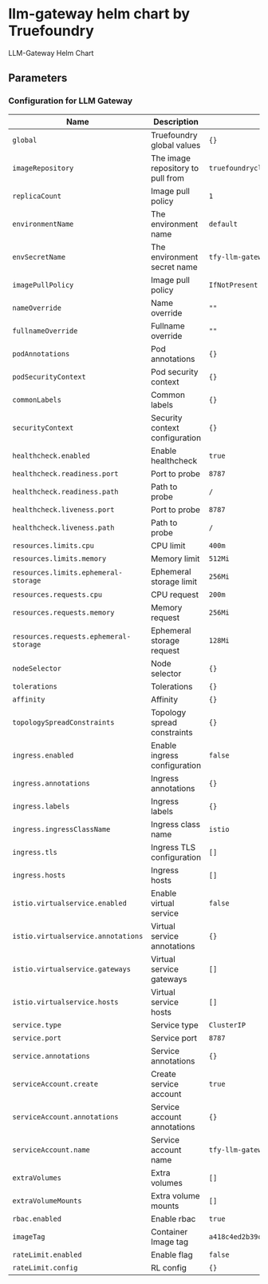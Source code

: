 # llm-gateway helm chart by Truefoundry
LLM-Gateway Helm Chart 

## Parameters

### Configuration for LLM Gateway

| Name                                   | Description                       | Value                                      |
| -------------------------------------- | --------------------------------- | ------------------------------------------ |
| `global`                               | Truefoundry global values         | `{}`                                       |
| `imageRepository`                      | The image repository to pull from | `truefoundrycloud/tfy-llm-gateway`         |
| `replicaCount`                         | Image pull policy                 | `1`                                        |
| `environmentName`                      | The environment name              | `default`                                  |
| `envSecretName`                        | The environment secret name       | `tfy-llm-gateway-env-secret`               |
| `imagePullPolicy`                      | Image pull policy                 | `IfNotPresent`                             |
| `nameOverride`                         | Name override                     | `""`                                       |
| `fullnameOverride`                     | Fullname override                 | `""`                                       |
| `podAnnotations`                       | Pod annotations                   | `{}`                                       |
| `podSecurityContext`                   | Pod security context              | `{}`                                       |
| `commonLabels`                         | Common labels                     | `{}`                                       |
| `securityContext`                      | Security context configuration    | `{}`                                       |
| `healthcheck.enabled`                  | Enable healthcheck                | `true`                                     |
| `healthcheck.readiness.port`           | Port to probe                     | `8787`                                     |
| `healthcheck.readiness.path`           | Path to probe                     | `/`                                        |
| `healthcheck.liveness.port`            | Port to probe                     | `8787`                                     |
| `healthcheck.liveness.path`            | Path to probe                     | `/`                                        |
| `resources.limits.cpu`                 | CPU limit                         | `400m`                                     |
| `resources.limits.memory`              | Memory limit                      | `512Mi`                                    |
| `resources.limits.ephemeral-storage`   | Ephemeral storage limit           | `256Mi`                                    |
| `resources.requests.cpu`               | CPU request                       | `200m`                                     |
| `resources.requests.memory`            | Memory request                    | `256Mi`                                    |
| `resources.requests.ephemeral-storage` | Ephemeral storage request         | `128Mi`                                    |
| `nodeSelector`                         | Node selector                     | `{}`                                       |
| `tolerations`                          | Tolerations                       | `{}`                                       |
| `affinity`                             | Affinity                          | `{}`                                       |
| `topologySpreadConstraints`            | Topology spread constraints       | `{}`                                       |
| `ingress.enabled`                      | Enable ingress configuration      | `false`                                    |
| `ingress.annotations`                  | Ingress annotations               | `{}`                                       |
| `ingress.labels`                       | Ingress labels                    | `{}`                                       |
| `ingress.ingressClassName`             | Ingress class name                | `istio`                                    |
| `ingress.tls`                          | Ingress TLS configuration         | `[]`                                       |
| `ingress.hosts`                        | Ingress hosts                     | `[]`                                       |
| `istio.virtualservice.enabled`         | Enable virtual service            | `false`                                    |
| `istio.virtualservice.annotations`     | Virtual service annotations       | `{}`                                       |
| `istio.virtualservice.gateways`        | Virtual service gateways          | `[]`                                       |
| `istio.virtualservice.hosts`           | Virtual service hosts             | `[]`                                       |
| `service.type`                         | Service type                      | `ClusterIP`                                |
| `service.port`                         | Service port                      | `8787`                                     |
| `service.annotations`                  | Service annotations               | `{}`                                       |
| `serviceAccount.create`                | Create service account            | `true`                                     |
| `serviceAccount.annotations`           | Service account annotations       | `{}`                                       |
| `serviceAccount.name`                  | Service account name              | `tfy-llm-gateway`                          |
| `extraVolumes`                         | Extra volumes                     | `[]`                                       |
| `extraVolumeMounts`                    | Extra volume mounts               | `[]`                                       |
| `rbac.enabled`                         | Enable rbac                       | `true`                                     |
| `imageTag`                             | Container Image tag               | `a418c4ed2b39c76ecdbcf3f4ebab197793ea149d` |
| `rateLimit.enabled`                    | Enable flag                       | `false`                                    |
| `rateLimit.config`                     | RL config                         | `{}`                                       |
